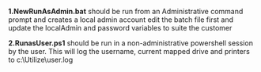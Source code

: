 **1.NewRunAsAdmin.bat** should be run from an Administrative command prompt and creates a local admin account edit the batch file first and update the localAdmin and password variables to suite the customer

**2.RunasUser.ps1** should be run in a non-administrative powershell session by the user. This will log the username, current mapped drive and printers to c:\Utilize\user.log
